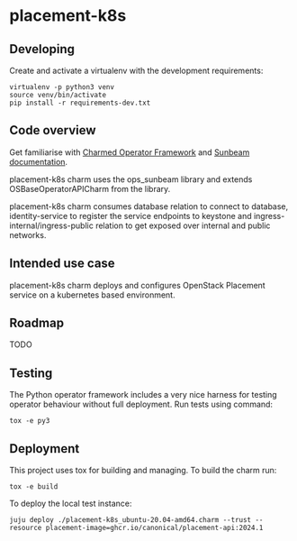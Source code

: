 # placement-k8s

## Developing

Create and activate a virtualenv with the development requirements:

    virtualenv -p python3 venv
    source venv/bin/activate
    pip install -r requirements-dev.txt

## Code overview

Get familiarise with [Charmed Operator Framework](https://juju.is/docs/sdk)
and [Sunbeam documentation](sunbeam-docs).

placement-k8s charm uses the ops\_sunbeam library and extends
OSBaseOperatorAPICharm from the library.

placement-k8s charm consumes database relation to connect to database,
identity-service to register the service endpoints to keystone
and ingress-internal/ingress-public relation to get exposed over
internal and public networks.

## Intended use case

placement-k8s charm deploys and configures OpenStack Placement service
on a kubernetes based environment.

## Roadmap

TODO

## Testing

The Python operator framework includes a very nice harness for testing
operator behaviour without full deployment. Run tests using command:

    tox -e py3

## Deployment

This project uses tox for building and managing. To build the charm
run:

    tox -e build

To deploy the local test instance:

    juju deploy ./placement-k8s_ubuntu-20.04-amd64.charm --trust --resource placement-image=ghcr.io/canonical/placement-api:2024.1

<!-- LINKS -->

[sunbeam-docs]: https://opendev.org/openstack/sunbeam-charms/src/branch/main/README.md
